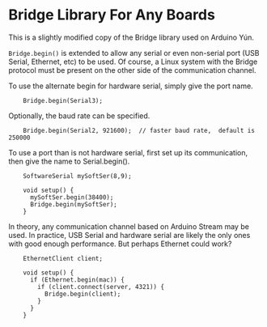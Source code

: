 Bridge Library For Any Boards
=============================

This is a slightly modified copy of the Bridge library used on Arduino Yún.

`Bridge.begin()` is extended to allow any serial or even non-serial port (USB Serial, Ethernet, etc) to be used.  Of course, a Linux system with the Bridge protocol must be present on the other side of the communication channel.

To use the alternate begin for hardware serial, simply give the port name.

        Bridge.begin(Serial3);

Optionally, the baud rate can be specified.

        Bridge.begin(Serial2, 921600);  // faster baud rate,  default is 250000

To use a port than is not hardware serial, first set up its communication, then give the name to Serial.begin().

        SoftwareSerial mySoftSer(8,9);

        void setup() {
          mySoftSer.begin(38400);
          Bridge.begin(mySoftSer);
        }

In theory, any communication channel based on Arduino Stream may be used.  In practice, USB Serial and hardware serial are likely the only ones with good enough performance.  But perhaps Ethernet could work?

        EthernetClient client;

        void setup() {
          if (Ethernet.begin(mac)) {
            if (client.connect(server, 4321)) {
              Bridge.begin(client);
            }
          }
        }


